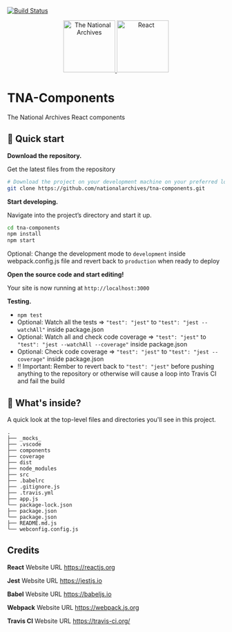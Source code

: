 [![Build Status](https://travis-ci.org/nationalarchives/tna-components.svg?branch=feature%2Fclean_for_new_approach)](https://travis-ci.org/nationalarchives/tna-components)

<p align="center">
  <a href="https://www.nationalarchives.gov.uk">
    <img style="display:inline-block" alt="The National Archives"  src="https://is4-ssl.mzstatic.com/image/thumb/Music/v4/b7/03/65/b7036506-f489-3364-5661-871efd63b8b7/source/170x170bb.jpg" width="120" />
    <img style="display:inline-block" alt="React"
    src="https://upload.wikimedia.org/wikipedia/commons/thumb/a/a7/React-icon.svg/1000px-React-icon.svg.png"
    width="120"
    />
  </a>
</p>

# TNA-Components
The National Archives React components

## 🚀 Quick start

**Download the repository.**

  Get the latest files from the repository

  ```sh
  # Download the project on your development machine on your preferred location
  git clone https://github.com/nationalarchives/tna-components.git
  ```

**Start developing.**

  Navigate into the project’s directory and start it up.

  ```sh
  cd tna-components
  npm install
  npm start
  ```
  
  Optional: Change the development mode to `development` inside webpack.config.js file and revert back to `production` when ready to deploy

**Open the source code and start editing!**

  Your site is now running at `http://localhost:3000`

**Testing.**

* `npm test`
*  Optional: Watch all the tests => `"test": "jest"` to `"test": "jest --watchAll"` inside package.json
*  Optional: Watch all and check code coverage => `"test": "jest"` to `"test": "jest --watchAll --coverage"` inside package.json
*  Optional: Check code coverage => `"test": "jest"` to `"test": "jest --coverage"` inside package.json
*  !! Important: Rember to revert back to `"test": "jest"` before pushing anything to the repository or otherwise will cause a loop into Travis CI and fail the build

## 🧐 What's inside?

A quick look at the top-level files and directories you'll see in this project.

    .
    ├── _mocks_
    ├── .vscode
    ├── components
    ├── coverage
    ├── dist
    ├── node_modules
    ├── src
    ├── .babelrc
    ├── .gitignore.js
    ├── .travis.yml
    ├── app.js
    └── package-lock.json
    ├── package.json
    └── package.json
    ├── README.md.js
    └── webconfig.config.js

## Credits
**React**
Website URL https://reactjs.org

**Jest** 
Website URL https://jestjs.io

**Babel**
Website URL https://babeljs.io

**Webpack**
Website URL https://webpack.js.org

**Travis CI**
Website URL https://travis-ci.org/